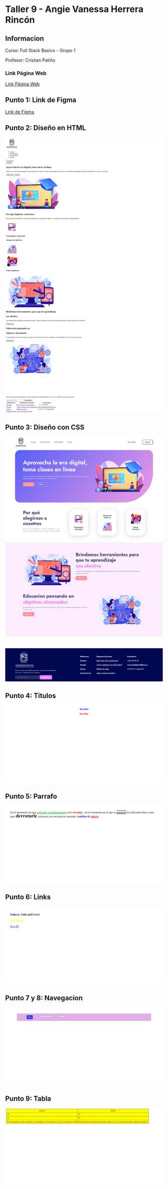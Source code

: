 <h1>Taller 9 - Angie Vanessa Herrera Rincón</h1>

<h2>Informacion</h2>

<p>Curso: Full Stack Basico - Grupo 1</p>
<p>Profesor: Cristian Patiño</p>

<h3>Link Página Web</h3>
<a href="https://imvanne.github.io/TALLER_9-Full-Stack/" target="_blank">Link Página Web</a>


<h2>Punto 1: Link de Figma</h2>

<a href="https://www.figma.com/file/UPff7qoomQhKoKsqyQIBgh/Angie-Vanessa-herrera-rinc%C3%B3n?type=design&node-id=0%3A1&mode=design&t=N5kLpW5WpgHmGCRM-1">Link de Figma</a>

<h2>Punto 2: Diseño en HTML</h2>
 <img src="./public/images/html.png" alt="html">

<h2>Punto 3: Diseño con CSS</h2>
<img src="./public/images/CSS.png" alt="css">

<h2>Punto 4: Titulos</h2>
<img src="./public/images/Titulos.png" alt="titulos">

<h2>Punto 5: Parrafo</h2>
<img src="./public/images/Parrafo.png" alt="parrafo">

<h2>Punto 6: Links</h2>
<img src="./public/images/links.png" alt="links">

<h2>Punto 7 y 8: Navegacion</h2>
<img src="./public/images/navegacion.png" alt="navegación">

<h2>Punto 9: Tabla</h2>
<img src="./public/images/tabla.png" alt="tabla">